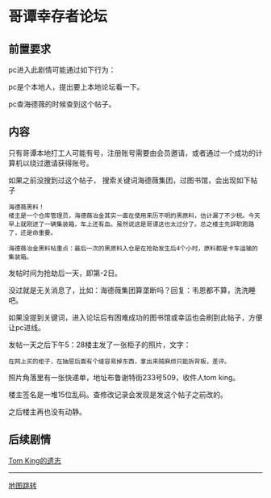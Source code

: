 # 哥谭幸存者论坛

## 前置要求

pc进入此剧情可能通过如下行为：

pc是个本地人，提出要上本地论坛看一下。

pc查海德薇的时候查到这个帖子。

## 内容

只有哥谭本地打工人可能有号，注册账号需要由会员邀请，或者通过一个成功的计算机以绕过邀请获得账号。

如果之前没搜到过这个帖子， 搜索关键词海德薇集团，过图书馆，会出现如下帖子

    海德薇黑料！
    楼主是一个仓库管理员，海德薇冶金其实一直在使用来历不明的黑原料，估计漏了不少税。今天早上就刚进了一辆集装箱，车上还有血。虽然说这是哥谭这也太过分了。总之楼主先辞职跑路了，还是命重要。

    海德薇冶金黑料帖重点：最后一次的黑原料入仓是在抢劫发生后4个小时，原料都是卡车运输的集装箱。

发帖时间为抢劫后一天，即第-2日。

没过就是无关消息了，比如：海德薇集团算垄断吗？回复：韦恩都不算，洗洗睡吧。

如果没提到关键词，进入论坛后有困难成功的图书馆或幸运也会刷到此帖子，方便让pc进线。



发帖一天之后下午5：28楼主发了一张柜子的照片，文字：

    在网上买的柜子，在抽屉后面有个缝容易掉东西，拿出来贼麻烦只能拆背板，差评。

照片角落里有一张快递单，地址布鲁谢特街233号509，收件人tom king。

楼主签名是一堆15位乱码。查修改记录会发现是发这个帖子之前改的。

之后楼主再也没有动静。

## 后续剧情

[Tom King的遗志](/TK家.md)

----

[地图跳转](../地图跳转.md)